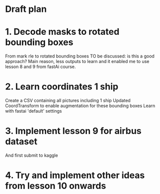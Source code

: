 # Draft plan

# 1. Decode masks to rotated bounding boxes
From mark rle to rotated bounding boxes
TO be discussed: is this a good approach? Main reason, less outputs to learn and it enabled me to use lesson 8 and 9 from fastAi course.

# 2. Learn coordinates 1 ship
Create a CSV containing all pictures including 1 ship
Updated CoordTransform to enable augmentation for these bounding boxes
Learn with fastai 'default' settings

# 3. Implement lesson 9 for airbus dataset
And first submit to kaggle

# 4. Try and implement other ideas from lesson 10 onwards

